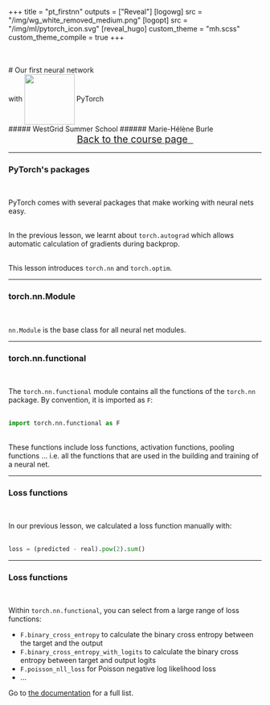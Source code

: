 +++
title = "pt_firstnn"
outputs = ["Reveal"]
[logowg]
src = "/img/wg_white_removed_medium.png"
[logopt]
src = "/img/ml/pytorch_icon.svg"
[reveal_hugo]
custom_theme = "mh.scss"
custom_theme_compile = true
+++

<br>
<br>
# Our first neural network <br>with <span style="vertical-align: middle"><img src="/img/ml/pytorch_icon.svg" alt="" height="" width="100"></span> PyTorch
<br>
##### WestGrid Summer School
###### Marie-Hélène Burle
<br>
<center><div style="font-size: 1.2rem"><a href="https://westgrid-ml.netlify.app/schoolremake/pt-14-firstnn">Back to the course page &nbsp;<i class="fas fa-level-up-alt"></i></a></div></center>

---

### PyTorch's packages
<br>

PyTorch comes with several packages that make working with neural nets easy.<br><br>

In the previous lesson, we learnt about `torch.autograd` which allows automatic calculation of gradients during backprop.<br><br>

This lesson introduces `torch.nn` and `torch.optim`.

---

### torch.nn.Module
<br>

`nn.Module` is the base class for all neural net modules.

---

### torch.nn.functional
<br>

The `torch.nn.functional` module contains all the functions of the `torch.nn` package. By convention, it is imported as `F`:
<br>
<br>
```python
import torch.nn.functional as F
```

<br>
These functions include loss functions, activation functions, pooling functions ... i.e. all the functions that are used in the building and training of a neural net.

---

### Loss functions
<br>

In our previous lesson, we calculated a loss function manually with:
<br>
<br>
```python
loss = (predicted - real).pow(2).sum()
```

---

### Loss functions
<br>

Within `torch.nn.functional`, you can select from a large range of loss functions:

- `F.binary_cross_entropy` to calculate the binary cross entropy between the target and the output
- `F.binary_cross_entropy_with_logits` to calculate the binary cross entropy between target and output logits
- `F.poisson_nll_loss` for Poisson negative log likelihood loss
- ...

Go to [the documentation](https://pytorch.org/docs/stable/nn.functional.html#loss-functions) for a full list.

